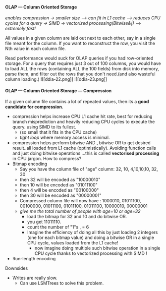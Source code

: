 #### OLAP — Column Oriented Storage
_enables compression -> smaller size --> can fit in L1 cache --> reduces CPU cycles for a query -> SIMD -> vectorized processing(Bitwise&|) --> extremely fast!_

All values in a given column are laid out next to each other, say in a single file meant for the column. If you want to reconstruct the row, you visit the Nth value in each column file.

Read performance would suck for OLAP queries if you had row-oriented storage. For a query that requires just 3 out of 100 columns, you would have to load ALL the rows (containing ALL the 100 fields) from disk into memory, parse them, and filter out the rows that you don't need.(and also wasteful column loading.)
![[ddia-22.png]]
![[ddia-23.png]]


#### OLAP — Column Oriented Storage — Compression 
If a given column file contains a lot of repeated values, then its a **good candidate for compression**.
- compression helps increase CPU L1 cache hit rate, best for reducing branch misprediction and heavily reducing CPU cycles to execute the query. using SIMD to its fullest.
	- (so small that it fits in the CPU cache)
	- _tight loop_ where memory access is minimal.
- compression helps perform bitwise AND , bitwise OR to get desired result..all loaded from L1 cache (optimistically). Avoiding function calls and just doing bitwise operations ...this is called **vectorised processing** in CPU jargon.
How to compress?
- Bitmap encoding
	- Say you have the column file of "age" column: 32, 10, 4,10,10,10, 32, 30
	- then 32 will be encoded as "10000010"
	- then 10 will be encoded as "01011100"
	- then 4 will be encoded as "00100000"
	- then 30 will be encoded as "00000001"
	- Compressed column file will now have : 1000010, 01011100, 00100000, 01011100, 01011100, 01011100, 10000010, 00000001 
	- _give me the total number of people with age=10 or age=32_
		- load the bitmap for 32 and 10 and do bitwise OR.
		- you get 11011110.
		- count the number of "1"s , = 6
		- Imagine the efficiency of doing all this by just loading 2 integers (one for each bitmap value) and doing a bitwise OR in a single CPU cycle, values loaded from the L1 cache! 
			- now imagine doing multiple such bitwise operation in a single CPU cycle thanks to vectorized processing with SIMD !
- Run-length encoding

Downsides
- Writes are really slow.
	- Can use LSMTrees to solve this problem.